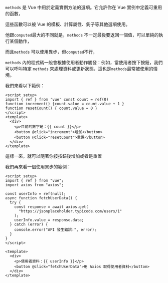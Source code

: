 `methods` 是 Vue 中用於定義實例方法的選項。它允許你在 Vue 實例中定義可重用的函數，

這些函數可以被 Vue 的模板、計算屬性、鉤子等其他選項使用。

他跟`computed`最大的不同就是，`methods` 不一定最後要返回一個值，可以單純的執行某個動作，

而且`methods` 可以使用異步，但`computed`不行，

`methods` 內的程式碼一般會根據使用者動作觸發：例如，當使用者按下按鈕，我們可以呼叫特定 `methods` 來處理資料或更新狀態，這也是`methods`最常被使用的情境。

我們來看以下範例：

```vue
<script setup>
import { ref } from 'vue' const count = ref(0)
function increment() {count.value = count.value + 1 }
function resetCount() { count.value = 0 }
</script>
<template>
  <div>
    <p>目前的數字是：{{ count }}</p>
    <button @click="increment">增加</button>
    <button @click="resetCount">重置</button>
  </div>
</template>
```

這樣一來，就可以隨著你按按鈕後增加或者是重置

我們再來看一個使用異步的範例：

```vue
<script setup>
import { ref } from "vue";
import axios from "axios";

const userInfo = ref(null);
async function fetchUserData() {
  try {
    const response = await axios.get(
      "https://jsonplaceholder.typicode.com/users/1"
    );
    userInfo.value = response.data;
  } catch (error) {
    console.error("API 發生錯誤:", error);
  }
}
</script>

<template>
  <div>
    <p>使用者資料：{{ userInfo }}</p>
    <button @click="fetchUserData">用 Axios 取得使用者資料</button>
  </div>
</template>
```
